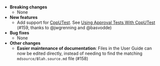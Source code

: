 <!-- See the [v.10.4.0 milestone](https://github.com/approvals/ApprovalTests.cpp/milestone/__MILESTONE_NUMBER__?closed=1) for the full list of changes. -->

* **Breaking changes**
    * None
* **New features**
    * Add support for [CppUTest](http://cpputest.github.io/).
      See [Using Approval Tests With CppUTest](/doc/UsingCppUTest.md#top) (#159, thanks to @jwgrenning and @basvodde)
* **Bug fixes**
    * None
* **Other changes**
    * **Easier maintenance of documentation**: Files in the User Guide can now be edited directly, instead of needing to find the matching `mdsource/Blah.source.md` file (#158) 
